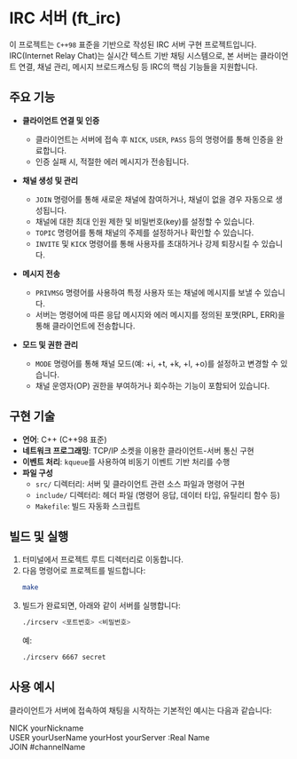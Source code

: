 # IRC 서버 (ft_irc)

이 프로젝트는 `C++98` 표준을 기반으로 작성된 IRC 서버 구현 프로젝트입니다.  
IRC(Internet Relay Chat)는 실시간 텍스트 기반 채팅 시스템으로, 본 서버는 클라이언트 연결, 채널 관리, 메시지 브로드캐스팅 등 IRC의 핵심 기능들을 지원합니다.

## 주요 기능

- **클라이언트 연결 및 인증**
  - 클라이언트는 서버에 접속 후 `NICK`, `USER`, `PASS` 등의 명령어를 통해 인증을 완료합니다.
  - 인증 실패 시, 적절한 에러 메시지가 전송됩니다.

- **채널 생성 및 관리**
  - `JOIN` 명령어를 통해 새로운 채널에 참여하거나, 채널이 없을 경우 자동으로 생성됩니다.
  - 채널에 대한 최대 인원 제한 및 비밀번호(key)를 설정할 수 있습니다.
  - `TOPIC` 명령어를 통해 채널의 주제를 설정하거나 확인할 수 있습니다.
  - `INVITE` 및 `KICK` 명령어를 통해 사용자를 초대하거나 강제 퇴장시킬 수 있습니다.

- **메시지 전송**
  - `PRIVMSG` 명령어를 사용하여 특정 사용자 또는 채널에 메시지를 보낼 수 있습니다.
  - 서버는 명령어에 따른 응답 메시지와 에러 메시지를 정의된 포맷(RPL, ERR)을 통해 클라이언트에 전송합니다.

- **모드 및 권한 관리**
  - `MODE` 명령어를 통해 채널 모드(예: +i, +t, +k, +l, +o)를 설정하고 변경할 수 있습니다.
  - 채널 운영자(OP) 권한을 부여하거나 회수하는 기능이 포함되어 있습니다.

## 구현 기술

- **언어**: C++ (C++98 표준)
- **네트워크 프로그래밍**: TCP/IP 소켓을 이용한 클라이언트-서버 통신 구현
- **이벤트 처리**: `kqueue`를 사용하여 비동기 이벤트 기반 처리를 수행
- **파일 구성**
  - `src/` 디렉터리: 서버 및 클라이언트 관련 소스 파일과 명령어 구현
  - `include/` 디렉터리: 헤더 파일 (명령어 응답, 데이터 타입, 유틸리티 함수 등)
  - `Makefile`: 빌드 자동화 스크립트

## 빌드 및 실행

1. 터미널에서 프로젝트 루트 디렉터리로 이동합니다.
2. 다음 명령어로 프로젝트를 빌드합니다:
   ```bash
   make
   ```
3. 빌드가 완료되면, 아래와 같이 서버를 실행합니다:
   ```bash
   ./ircserv <포트번호> <비밀번호>
   ```
   예:
   ```bash
   ./ircserv 6667 secret
   ```

## 사용 예시

클라이언트가 서버에 접속하여 채팅을 시작하는 기본적인 예시는 다음과 같습니다:

NICK yourNickname  
USER yourUserName yourHost yourServer :Real Name  
JOIN #channelName  
